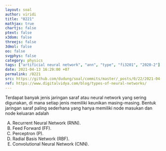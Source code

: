 ```yaml
---
layout: soal
author: viridi
title: "0221"
mathjax: true
chartjs: false
ptext: false
x3dom: false
threejs: false
3dmol: false
oo: false
svgphys: false
category: physics
tags: ["artificial neural network", "ann", "type", "fi3201", "2020-2"]
date: 2021-04-13 16:29:00 +07
permalink: /0221
src: https://github.com/dudung/soal/commits/master/_posts/0/22/2021-04-13-intro-to-ann-1.md
ref: https://www.digitalvidya.com/blog/types-of-neural-networks/
---
```

Terdapat banyak jenis jaringan saraf atau neural network yang sering digunakan, di mana setiap jenis memiliki keunikan masing-masing. Bentuk jaringan saraf paling sederhana yang hanya memiliki node masukan dan node keluaran adalah

<ol type="A">
<li>Recurrent Neural Network (RNN).
<li>Feed Forward (FF).
<li>Perceptron (P).
<li>Radial Basis Network (RBF).
<li>Convolutional Neural Network (CNN).
